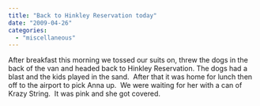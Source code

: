 ```yaml
---
title: "Back to Hinkley Reservation today"
date: "2009-04-26"
categories: 
  - "miscellaneous"
---
```


After breakfast this morning we tossed our suits on, threw the dogs in the back of the van and headed back to Hinkley Reservation. The dogs had a blast and the kids played in the sand.  After that it was home for lunch then off to the airport to pick Anna up.  We were waiting for her with a can of Krazy String.  It was pink and she got covered.
